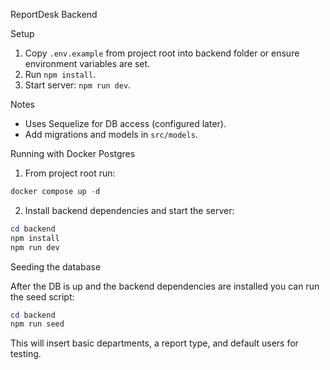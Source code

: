ReportDesk Backend

Setup

1. Copy `.env.example` from project root into backend folder or ensure environment variables are set.
2. Run `npm install`.
3. Start server: `npm run dev`.

Notes
- Uses Sequelize for DB access (configured later).
- Add migrations and models in `src/models`.

Running with Docker Postgres

1. From project root run:

```powershell
docker compose up -d
```

2. Install backend dependencies and start the server:

```powershell
cd backend
npm install
npm run dev
```

Seeding the database

After the DB is up and the backend dependencies are installed you can run the seed script:

```powershell
cd backend
npm run seed
```

This will insert basic departments, a report type, and default users for testing.
